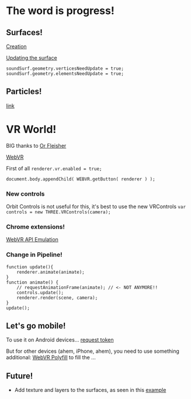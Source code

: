 # The word is progress!

## Surfaces!
[Creation](https://stackoverflow.com/questions/9252764/how-to-create-a-custom-mesh-on-three-js)

[Updating the surface](https://github.com/mrdoob/three.js/issues/1091)

```
soundSurf.geometry.verticesNeedUpdate = true;
soundSurf.geometry.elementsNeedUpdate = true;
```


## Particles!
[link](https://aerotwist.com/tutorials/creating-particles-with-three-js/)

# VR World!

BIG thanks to [Or Fleisher](http://orfleisher.com/)

[WebVR](https://webvr.info/developers/)

First of all `renderer.vr.enabled = true;`

`document.body.appendChild( WEBVR.getButton( renderer ) );`

### New controls
Orbit Controls is not useful for this, it's best to use the new VRControls `var controls = new THREE.VRControls(camera);`

### Chrome extensions!
[WebVR API Emulation](https://chrome.google.com/webstore/detail/webvr-api-emulation/gbdnpaebafagioggnhkacnaaahpiefil)

### Change in Pipeline!
```
function update(){
	renderer.animate(animate);
}
function animate() {
	// requestAnimationFrame(animate); // <- NOT ANYMORE!!
	controls.update();
	renderer.render(scene, camera);
}
update();
```

## Let's go mobile!
To use it on Android devices...
[request token](https://github.com/GoogleChrome/OriginTrials/blob/gh-pages/developer-guide.md)

But for other devices (ahem, iPhone, ahem), you need to use something additional: [WebVR Polyfill](https://github.com/googlevr/webvr-polyfill) to fill the ...



## Future!
- Add texture and layers to the surfaces, as seen in this [example](http://learningthreejs.com/blog/2013/09/16/how-to-make-the-earth-in-webgl/)
